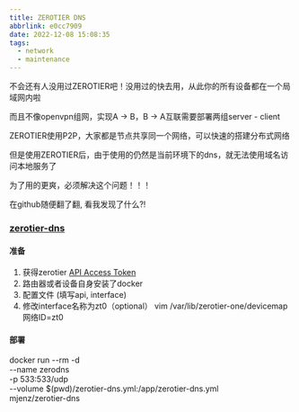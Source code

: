```yaml
---
title: ZEROTIER DNS
abbrlink: e0cc7909
date: 2022-12-08 15:08:35
tags:
  - network
  - maintenance
---
```


不会还有人没用过ZEROTIER吧！没用过的快去用，从此你的所有设备都在一个局域网内啦

而且不像openvpn组网，实现A -> B，B -> A互联需要部署两组server - client

ZEROTIER使用P2P，大家都是节点共享同一个网络，可以快速的搭建分布式网络

但是使用ZEROTIER后，由于使用的仍然是当前环境下的dns，就无法使用域名访问本地服务了

为了用的更爽，必须解决这个问题！！！

在github随便翻了翻, 看我发现了什么?!

### [zerotier-dns](https://github.com/mje-nz/zerotier-dns)

#### 准备
1. 获得zerotier [API Access Token](https://my.zerotier.com/account)
2. 路由器或者设备自身安装了docker
3. 配置文件 (填写api, interface)
4. 修改interface名称为zt0（optional）
vim /var/lib/zerotier-one/devicemap
网络ID=zt0

#### 部署
docker run --rm -d \
  --name zerodns \
  -p 533:533/udp \
  --volume $(pwd)/zerotier-dns.yml:/app/zerotier-dns.yml \
  mjenz/zerotier-dns
